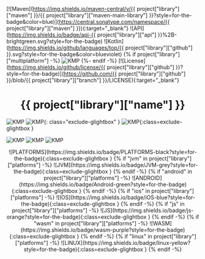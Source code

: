 [![Maven](https://img.shields.io/maven-central/v/{{ project["library"]["maven"] }}/{{ project["library"]["maven-main-library"] }}?style=for-the-badge&color=blue)](https://central.sonatype.com/namespace/{{ project["library"]["maven"] }}){:target="_blank"}
![API](https://img.shields.io/badge/api-{{ project["library"]["api"] }}%2B-brightgreen.svg?style=for-the-badge)
![Kotlin](https://img.shields.io/github/languages/top/{{ project["library"]["github"] }}.svg?style=for-the-badge&color=blueviolet)
{% if project["library"]["multiplatform"] -%}
![KMP](https://img.shields.io/badge/Kotlin_Multiplatform-blue?style=for-the-badge&label=Kotlin)
{%- endif -%}
[![License](https://img.shields.io/github/license/{{ project["library"]["github"] }}?style=for-the-badge)](https://github.com/{{ project["library"]["github"] }}/blob/{{ project["library"]["branch"] }}/LICENSE){:target="_blank"}

<h1 align="center"><b>{{ project["library"]["name"] }}</b></h1>

![KMP](https://img.shields.io/badge/Kotlin_Multiplatform-blue?style=for-the-badge&label=Kotlin)
![KMP](https://img.shields.io/badge/Kotlin_Multiplatform-blue?style=for-the-badge&label=Kotlin){: class="exclude-glightbox" }
![KMP](https://img.shields.io/badge/Kotlin_Multiplatform-blue?style=for-the-badge&label=Kotlin){:class=exclude-glightbox }

![KMP](https://img.shields.io/badge/Kotlin_Multiplatform-blue?style=for-the-badge&label=Kotlin) ![KMP](https://img.shields.io/badge/Kotlin_Multiplatform-blue?style=for-the-badge&label=Kotlin) ![KMP](https://img.shields.io/badge/Kotlin_Multiplatform-blue?style=for-the-badge&label=Kotlin)

<center>
![PLATFORMS](https://img.shields.io/badge/PLATFORMS-black?style=for-the-badge){:class=exclude-glightbox }
{% if "jvm" in project["library"]["platforms"] -%}
![JVM](https://img.shields.io/badge/JVM-grey?style=for-the-badge){:class=exclude-glightbox }
{% endif -%}
{% if "android" in project["library"]["platforms"] -%}
![ANDROID](https://img.shields.io/badge/Android-green?style=for-the-badge){:class=exclude-glightbox }
{% endif -%}
{% if "ios" in project["library"]["platforms"] -%}
![IOS](https://img.shields.io/badge/iOS-blue?style=for-the-badge){:class=exclude-glightbox }
{% endif -%}
{% if "js" in project["library"]["platforms"] -%}
![JS](https://img.shields.io/badge/js-orange?style=for-the-badge){:class=exclude-glightbox }
{% endif -%}
{% if "wasm" in project["library"]["platforms"] -%}
![WASM](https://img.shields.io/badge/wasm-purple?style=for-the-badge){:class=exclude-glightbox }
{% endif -%}
{% if "linux" in project["library"]["platforms"] -%}
![LINUX](https://img.shields.io/badge/linux-yellow?style=for-the-badge){:class=exclude-glightbox }
{% endif -%}
</center>